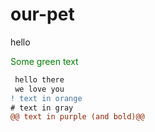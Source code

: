 # our-pet
<p class="text-blue">hello</p>
<span style="color: green"> Some green text </span>




```diff
 hello there
 we love you
! text in orange
# text in gray
@@ text in purple (and bold)@@
```
